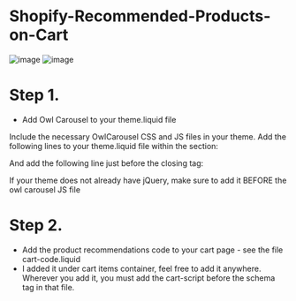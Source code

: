 # Shopify-Recommended-Products-on-Cart

![image](https://user-images.githubusercontent.com/1571083/231435900-9757355e-e5f3-4c60-b2be-b7e8bb2f47fe.png)
![image](https://user-images.githubusercontent.com/1571083/231435940-da39a4e4-fea9-4bd7-81e5-529179561b68.png)

# Step 1. 
- Add Owl Carousel to your theme.liquid file

Include the necessary OwlCarousel CSS and JS files in your theme. Add the following lines to your theme.liquid file within the <head> section:
<link rel="stylesheet" href="https://cdnjs.cloudflare.com/ajax/libs/OwlCarousel2/2.3.4/assets/owl.carousel.min.css" />
<link rel="stylesheet" href="https://cdnjs.cloudflare.com/ajax/libs/OwlCarousel2/2.3.4/assets/owl.theme.default.min.css" />

And add the following line just before the closing </body> tag:
<script src="https://cdnjs.cloudflare.com/ajax/libs/OwlCarousel2/2.3.4/owl.carousel.min.js"></script>

If your theme does not already have jQuery, make sure to add it BEFORE the owl carousel JS file
<script src="https://cdnjs.cloudflare.com/ajax/libs/jquery/3.6.4/jquery.min.js" integrity="sha512-pumBsjNRGGqkPzKHndZMaAG+bir374sORyzM3uulLV14lN5LyykqNk8eEeUlUkB3U0M4FApyaHraT65ihJhDpQ==" crossorigin="anonymous" referrerpolicy="no-referrer"></script>

# Step 2. 
- Add the product recommendations code to your cart page - see the file cart-code.liquid 
- I added it under cart items container, feel free to add it anywhere. Wherever you add it, you must add the cart-script before the schema tag in that file.
